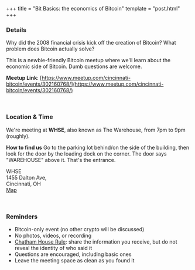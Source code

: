 +++
title = "Bit Basics: the economics of Bitcoin"
template = "post.html"
+++


### Details

Why did the 2008 financial crisis kick off the creation of Bitcoin? What problem does Bitcoin actually solve?

This is a newbie-friendly Bitcoin meetup where we'll learn about the economic side of Bitcoin. Dumb questions are welcome.

**Meetup Link**: [https://www.meetup.com/cincinnati-bitcoin/events/302160768/](https://www.meetup.com/cincinnati-bitcoin/events/302160768/)

<br>

### Location & Time

We're meeting at **WHSE**, also known as The Warehouse, from 7pm to 9pm (roughly).

**How to find us**
Go to the parking lot behind/on the side of the building, then look for the door by the loading dock on the corner. The door says "WAREHOUSE" above it. That's the entrance.

WHSE<br>
1455 Dalton Ave,<br>
Cincinnati, OH<br>
[Map](https://www.google.com/maps/place/WHSE/@39.1116469,-84.5388946,17z/data=!3m1!4b1!4m6!3m5!1s0x8841b5dca3763359:0xf881dd96091a2d01!8m2!3d39.1116469!4d-84.5363197!16s%2Fg%2F11nn37whv_?entry=ttu)

<br>

### Reminders

- Bitcoin-only event (no other crypto will be discussed) 
- No photos, videos, or recording 
- [Chatham House Rule](https://www.chathamhouse.org/about-us/chatham-house-rule): share the information you receive, but do not reveal the identity of who said it 
- Questions are encouraged, including basic ones 
- Leave the meeting space as clean as you found it 




